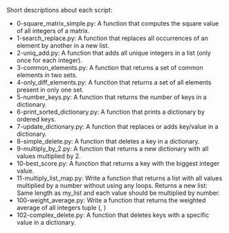 Short descriptions about each script:
+ 0-square_matrix_simple.py: A function that computes the square value of all integers of a matrix.
+ 1-search_replace.py: A function that replaces all occurrences of an element by another in a new list.
+ 2-uniq_add.py: A function that adds all unique integers in a list (only once for each integer).
+ 3-common_elements.py: A function that returns a set of common elements in two sets.
+ 4-only_diff_elements.py: A function that returns a set of all elements present in only one set.
+ 5-number_keys.py: A function that returns the number of keys in a dictionary.
+ 6-print_sorted_dictionary.py: A function that prints a dictionary by ordered keys.
+ 7-update_dictionary.py: A function that replaces or adds key/value in a dictionary.
+ 8-simple_delete.py: A function that deletes a key in a dictionary.
+ 9-multiply_by_2.py: A function that returns a new dictionary with all values multiplied by 2.
+ 10-best_score.py: A function that returns a key with the biggest integer value.
+ 11-multiply_list_map.py: Write a function that returns a list with all values multiplied by a number without using any loops. Returns a new list: Same length as my_list and each value should be multiplied by number.
+ 100-weight_average.py: Write a function that returns the weighted average of all integers tuple (<score>, <weight>)
+ 102-complex_delete.py: A function that deletes keys with a specific value in a dictionary.
